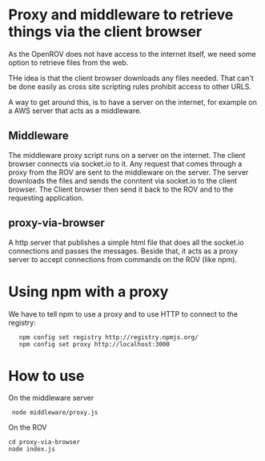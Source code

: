 
Proxy and middleware to retrieve things via the client browser
==============================================================

As the OpenROV does not have access to the internet itself, we need some option
to retrieve files from the web.

THe idea is that the client browser downloads any files needed.
That can't be done easily as cross site scripting rules prohibit access to other URLS.

A way to get around this, is to have a server on the internet, for example on a AWS server that acts as a middleware.

Middleware
----------

The middleware proxy script runs on a server on the internet.
The client browser connects via socket.io to it.
Any request that comes through a proxy from the ROV are sent to the middleware on the server.
The server downloads the files and sends the conntent via socket.io to the client browser.
The Client browser then send it back to the ROV and to the requesting application.

proxy-via-browser
---------

A http server that publishes a simple html file that does all the socket.io connections and passes the messages.
Beside that, it acts as a proxy server to accept connections from commands on the ROV (like npm).


Using npm with a proxy
====================

We have to tell npm to use a proxy and to use HTTP to connect to the registry:


       npm config set registry http://registry.npmjs.org/
       npm config set proxy http://localhost:3000


How to use
==========

On the middleware server

     node middleware/proxy.js


On the ROV

    cd proxy-via-browser
    node index.js 


